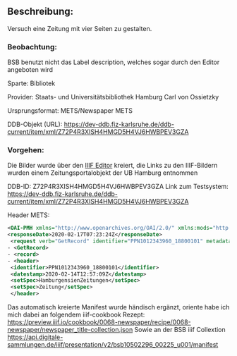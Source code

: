 ## Beschreibung: 
Versuch eine Zeitung mit vier Seiten zu gestalten. 


### Beobachtung:
BSB benutzt nicht das Label description, welches sogar durch den Editor angeboten wird


Sparte: Bibliotek

Provider: Staats- und Universitätsbibliothek Hamburg Carl von Ossietzky

Ursprungsformat: METS/Newspaper METS

DDB-Objekt (URL): https://dev-ddb.fiz-karlsruhe.de/ddb-current/item/xml/Z72P4R3XISH4HMGD5H4VJ6HWBPEV3GZA


### Vorgehen:
Die Bilder wurde über den [IIIF Editor](https://digital.bodleian.ox.ac.uk/manifest-editor/#/?_k=w7lpka) kreiert, die Links zu den IIIF-Bildern
wurden einem Zeitungsportalobjekt der UB Hamburg entnommen

DDB-ID: Z72P4R3XISH4HMGD5H4VJ6HWBPEV3GZA
Link zum Testsystem: https://dev-ddb.fiz-karlsruhe.de/ddb-current/item/xml/Z72P4R3XISH4HMGD5H4VJ6HWBPEV3GZA

Header METS:
 ```xml
 <OAI-PMH xmlns="http://www.openarchives.org/OAI/2.0/" xmlns:mods="http://www.loc.gov/mods/v3" xmlns:dv="http://dfg-viewer.de/" xmlns:mets="http://www.loc.gov/METS/" xmlns:xsi="http://www.w3.org/2001/XMLSchema-instance" xmlns:xlink="http://www.w3.org/1999/xlink" xsi:schemaLocation="http://www.openarchives.org/OAI/2.0/ http://www.openarchives.org/OAI/2.0/OAI-PMH.xsd">
 <responseDate>2020-02-17T07:23:24Z</responseDate> 
  <request verb="GetRecord" identifier="PPN1012343960_18800101" metadataPrefix="mets">https://digitalisate.sub.uni-hamburg.de/oai-zeitungen.html</request> 
- <GetRecord>
- <record>
- <header>
  <identifier>PPN1012343960_18800101</identifier> 
  <datestamp>2020-02-14T12:57:09Z</datestamp> 
  <setSpec>HamburgensienZeitungen</setSpec> 
  <setSpec>Zeitung</setSpec> 
  </header>
```
Das automatisch kreierte Manifest wurde händisch ergänzt, oriente habe ich mich dabei an folgendem iiif-cookbook Rezept: https://preview.iiif.io/cookbook/0068-newspaper/recipe/0068-newspaper/newspaper_title-collection.json
Sowie an der BSB iiif Collextion
https://api.digitale-sammlungen.de/iiif/presentation/v2/bsb10502296_00225_u001/manifest

